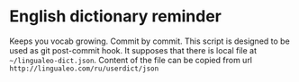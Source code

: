 # English dictionary reminder

Keeps you vocab growing. Commit by commit.
This script is designed to be used as git post-commit hook.
It supposes that there is local file at `~/lingualeo-dict.json`. Content of the file can be copied from url `http://lingualeo.com/ru/userdict/json`

